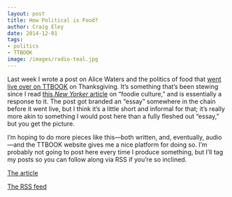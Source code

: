 ```yaml
---  
layout: post 
title: How Political is Food?
author: Craig Eley 
date: 2014-12-01
tags: 
- politics
- TTBOOK
image: /images/radio-teal.jpg
---
```


Last week I wrote a post on Alice Waters and the politics of food that [went live over on TTBOOK](http://www.ttbook.org/book/how-political-food) on Thanksgiving. It’s something that’s been stewing since I read [this *New Yorker* article](http://www.newyorker.com/magazine/2014/11/03/shut-eat) on “foodie culture,” and is essentially a response to it. The post got branded an “essay” somewhere in the chain before it went live, but I think it’s a little short and informal for that; it’s really more akin to something I would post here than a fully fleshed out “essay,” but you get the picture.

I’m hoping to do more pieces like this—both written, and, eventually, audio—and the TTBOOK website gives me a nice platform for doing so. I’m probably not going to post here every time I produce something, but I’ll tag my posts so you can follow along via RSS if you’re so inclined.

[The article](http://www.ttbook.org/book/how-political-food)

[The RSS feed](http://www.ttbook.org/taxonomy/term/22956/feed)



